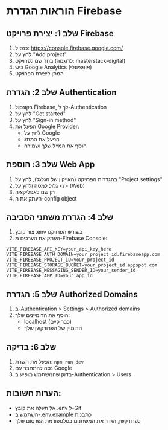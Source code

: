 # הוראות הגדרת Firebase

## שלב 1: יצירת פרויקט Firebase
1. כנס ל: https://console.firebase.google.com/
2. לחץ על "Add project" 
3. בחר שם לפרויקט (לדוגמה: masterstack-digital)
4. כיש Google Analytics (אופציונלי)
5. המתן ליצירת הפרויקט

## שלב 2: הגדרת Authentication
1. בקונסול Firebase, לך ל-Authentication
2. לחץ על "Get started"
3. לחץ על "Sign-in method"
4. הפעל את Google Provider:
   - לחץ על Google
   - הפעל את המתג
   - הוסף את המייל שלך ושמירה

## שלב 3: הוספת Web App
1. בהגדרות הפרויקט (האייקון של הגלגל), לחץ על "Project settings"
2. גלול למטה ולחץ על </> (Web)
3. תן שם לאפליקציה
4. העתק את ה-config object

## שלב 4: הגדרת משתני הסביבה
1. צור קובץ .env בשורש הפרויקט
2. העתק את הערכים מ-Firebase Console:

```env
VITE_FIREBASE_API_KEY=your_api_key_here
VITE_FIREBASE_AUTH_DOMAIN=your_project_id.firebaseapp.com
VITE_FIREBASE_PROJECT_ID=your_project_id
VITE_FIREBASE_STORAGE_BUCKET=your_project_id.appspot.com
VITE_FIREBASE_MESSAGING_SENDER_ID=your_sender_id
VITE_FIREBASE_APP_ID=your_app_id
```

## שלב 5: הגדרת Authorized Domains
1. ב-Authentication > Settings > Authorized domains
2. הוסף את הדומיינים שלך:
   - localhost (כבר קיים)
   - הדומיין של הפרודקשן שלך

## שלב 6: בדיקה
1. הפעל את השרת: `npm run dev`
2. נסה להתחבר עם Google
3. בדוק שהמשתמש מופיע ב-Authentication > Users

## הערות חשובות:
- אל תעלה את קובץ .env ל-Git
- השתמש ב-.env.example כתבנית
- לפרודקשן, הגדר את המשתנים בפלטפורמת הפרסום שלך
